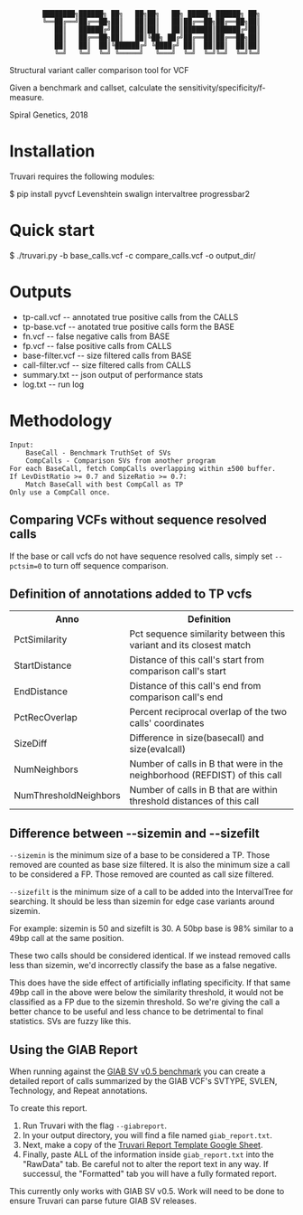 <center>

```
████████╗██████╗ ██╗   ██╗██╗   ██╗ █████╗ ██████╗ ██╗
╚══██╔══╝██╔══██╗██║   ██║██║   ██║██╔══██╗██╔══██╗██║
   ██║   ██████╔╝██║   ██║██║   ██║███████║██████╔╝██║
   ██║   ██╔══██╗██║   ██║╚██╗ ██╔╝██╔══██║██╔══██╗██║
   ██║   ██║  ██║╚██████╔╝ ╚████╔╝ ██║  ██║██║  ██║██║
   ╚═╝   ╚═╝  ╚═╝ ╚═════╝   ╚═══╝  ╚═╝  ╚═╝╚═╝  ╚═╝╚═╝
```

</center>

Structural variant caller comparison tool for VCF

Given a benchmark and callset, calculate the sensitivity/specificity/f-measure.

Spiral Genetics, 2018


Installation
============

Truvari requires the following modules:

  $ pip install pyvcf Levenshtein swalign intervaltree progressbar2


Quick start
===========

  $ ./truvari.py -b base_calls.vcf -c compare_calls.vcf -o output_dir/


Outputs
=======

  * tp-call.vcf -- annotated true positive calls from the CALLS
  * tp-base.vcf -- anotated true positive calls form the BASE
  * fn.vcf -- false negative calls from BASE
  * fp.vcf -- false positive calls from CALLS
  * base-filter.vcf -- size filtered calls from BASE
  * call-filter.vcf -- size filtered calls from CALLS
  * summary.txt -- json output of performance stats
  * log.txt -- run log


Methodology
===========

```
Input:
    BaseCall - Benchmark TruthSet of SVs
    CompCalls - Comparison SVs from another program
For each BaseCall, fetch CompCalls overlapping within ±500 buffer. 
If LevDistRatio >= 0.7 and SizeRatio >= 0.7:
    Match BaseCall with best CompCall as TP
Only use a CompCall once. 
```


Comparing VCFs without sequence resolved calls
----------------------------------------------

If the base or call vcfs do not have sequence resolved calls, simply set `--pctsim=0` to turn off
sequence comparison.

Definition of annotations added to TP vcfs
--------------------------------------------
<table>
<tr><th>Anno                   </th><th>Definition</th></tr>
<tr><td>PctSimilarity          </td><td>Pct sequence similarity between this variant and its closest match</td></tr>
<tr><td>StartDistance          </td><td>Distance of this call's start from comparison call's start</td></tr>
<tr><td>EndDistance            </td><td>Distance of this call's end from comparison call's end</td></tr>
<tr><td>PctRecOverlap          </td><td>Percent reciprocal overlap of the two calls' coordinates</td></tr>
<tr><td>SizeDiff               </td><td>Difference in size(basecall) and size(evalcall)</td></tr>
<tr><td>NumNeighbors           </td><td>Number of calls in B that were in the neighborhood (REFDIST) of this call</td></tr>
<tr><td>NumThresholdNeighbors  </td><td>Number of calls in B that are within threshold distances of this call</td></tr>
</table>

Difference between --sizemin and --sizefilt
-------------------------------------------

`--sizemin` is the minimum size of a base to be considered a TP. Those removed are counted as base
size filtered. It is also the minimum size a call to be considered a FP. Those removed are counted
as call size filtered.

`--sizefilt` is the minimum size of a call to be added into the IntervalTree for searching. It should
be less than sizemin for edge case variants around sizemin.

For example: sizemin is 50 and sizefilt is 30. A 50bp base is 98% similar to a 49bp call at the
same position.

These two calls should be considered identical. If we instead removed calls less than sizemin, we'd
incorrectly classify the base as a false negative.

This does have the side effect of artificially inflating specificity. If that same 49bp call in the
above were below the similarity threshold, it would not be classified as a FP due to the sizemin
threshold. So we're giving the call a better chance to be useful and less chance to be detrimental
to final statistics. SVs are fuzzy like this.


Using the GIAB Report
---------------------

When running against the 
<a href="ftp://ftp-trace.ncbi.nlm.nih.gov/giab/ftp/data/AshkenazimTrio/analysis/NIST_UnionSVs_12122017/">
GIAB SV v0.5 benchmark</a> you can create a detailed report of calls summarized by the GIAB VCF's 
SVTYPE, SVLEN, Technology, and Repeat annotations.

To create this report.

1. Run Truvari with the flag `--giabreport`.
2. In your output directory, you will find a file named `giab_report.txt`.
3. Next, make a copy of the 
[Truvari Report Template Google Sheet](https://docs.google.com/spreadsheets/d/1T3EdpyLO1Kq-bJ8SDatqJ5nP_wwFKCrH0qhxorvTVd4/edit?usp=sharing).
4. Finally, paste ALL of the information inside `giab_report.txt` into the "RawData" tab. Be careful not 
to alter the report text in any way. If successul, the "Formatted" tab you will have a fully formated report.

This currently only works with GIAB SV v0.5. Work will need to be done to ensure Truvari can parse future 
GIAB SV releases.
